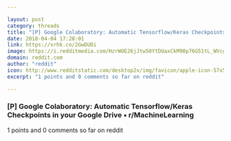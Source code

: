 ```yaml
---

layout: post
category: threads
title: "[P] Google Colaboratory: Automatic Tensorflow/Keras Checkpoints in your Google Drive"
date: 2018-04-04 17:28:01
link: https://vrhk.co/2GwDUDi
image: https://i.redditmedia.com/HzrWOE26jJtw50YtDUaxCkM90p76G51tL_WVcgLd204.jpg?w=320&s=4948ab878dfcb35acd1c25535b93cdfa
domain: reddit.com
author: "reddit"
icon: http://www.redditstatic.com/desktop2x/img/favicon/apple-icon-57x57.png
excerpt: "1 points and 0 comments so far on reddit"

---
```


### [P] Google Colaboratory: Automatic Tensorflow/Keras Checkpoints in your Google Drive • r/MachineLearning

1 points and 0 comments so far on reddit